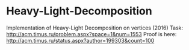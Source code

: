 # Heavy-Light-Decomposition

Implementation of Heavy-Light Decomposition on vertices (2016)
Task: http://acm.timus.ru/problem.aspx?space=1&num=1553
Proof is here: http://acm.timus.ru/status.aspx?author=199303&count=100
